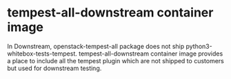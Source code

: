# tempest-all-downstream container image

In Downstream, openstack-tempest-all package does not ship python3-whitebox-tests-tempest.
tempest-all-downstream container image provides a place to include all the tempest plugin which are not shipped to customers
but used for downstream testing.
